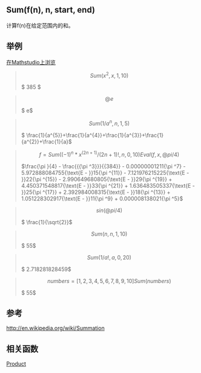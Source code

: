 ## Sum(f(n), n, start, end)

计算f(n)在给定范围内的和。


## 举例  
[在Mathstudio上浏览](http://mathstud.io/?input[0]=U3VtKHheMix4LDEsMTAp&input[1]=QGU%3D&input[2]=U3VtKDEvYV5uLG4sMSw1KQ%3D%3D&input[3]=Zj1TdW0oKC0xKV5uKnheKDJuKzEpLygybisxKSEsbiwwLDEwKQ0KRXZhbChmLHgsQHBpLzQp&input[4]=c2luKEBwaS80KQ%3D%3D&input[5]=U3VtKG4sbiwxLDEwKQ%3D%3D&input[6]=U3VtKDEvYSEsYSwwLDIwKQ%3D%3D&input[7]=bnVtYmVycz1bMSwyLDMsNCw1LDYsNyw4LDksMTBdDQpTdW0obnVtYmVycyk%3D)



>   ```math
>   Sum(x^2, x, 1, 10)
>   ```
>   $ 385 $


>   ```math
>   @e
>   ```
>   $ e$



>   ```math
>   Sum(1/a^n, n, 1, 5)
>   ```
>   $ \frac{1}{a^{5}}+\frac{1}{a^{4}}+\frac{1}{a^{3}}+\frac{1}{a^{2}}+\frac{1}{a}$


>   ```math
>   f=Sum((-1)^n*x^(2n+1)/(2n+1)!, n, 0, 10)
>   Eval(f, x, @pi/4)
>   ```
>   $\frac{\pi }{4} - \frac{{{\pi ^3}}}{{384}} - 0.00000001211{\pi ^7} - 5.972888084755{\text{E - }}15{\pi ^{11}} - 7.121976215225{\text{E - }}22{\pi ^{15}} - 2.990649680805{\text{E - }}29{\pi ^{19}} + 4.450371548817{\text{E - }}33{\pi ^{21}} + 1.636483505337{\text{E - }}25{\pi ^{17}} + 2.392984008315{\text{E - }}18{\pi ^{13}} + 1.051228302917{\text{E - }}11{\pi ^9} + 0.000008138021{\pi ^5}$



>   ```math
>   sin(@pi/4)
>   ```
>   $ \frac{1}{\sqrt{2}}$




>   ```math
>   Sum(n, n, 1, 10)
>   ```
>   $ 55$


>   ```math
>   Sum(1/a!, a, 0, 20)
>   ```
>   $ 2.718281828459$


>   ```math
>   numbers=[1, 2, 3, 4, 5, 6, 7, 8, 9, 10]
>   Sum(numbers)
>   ```
>   $ 55$






## 参考
http://en.wikipedia.org/wiki/Summation


## 相关函数

[Product](P/Product)













































